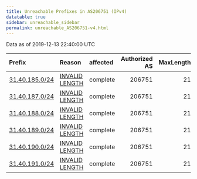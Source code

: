 ```yaml
---
title: Unreachable Prefixes in AS206751 (IPv4)
datatable: true
sidebar: unreachable_sidebar
permalink: unreachable_AS206751-v4.html
---
```


Data as of 2019-12-13 22:40:00 UTC


<div class="datatable-begin"></div>

| Prefix                                                 | Reason                                                                                                    | affected   |   Authorized AS |   MaxLength | Anchor                                         |   unreachable /24s |
|:-------------------------------------------------------|:----------------------------------------------------------------------------------------------------------|:-----------|----------------:|------------:|:-----------------------------------------------|-------------------:|
| [31.40.185.0/24](https://stat.ripe.net/31.40.185.0/24) | [INVALID LENGTH](https://rpki-validator.ripe.net/announcement-preview?asn=AS206751&prefix=31.40.185.0/24) | complete   |          206751 |          21 | [RIPE](unreachable_RIPE_NCC_RPKI_Root-v4.html) |                  1 |
| [31.40.187.0/24](https://stat.ripe.net/31.40.187.0/24) | [INVALID LENGTH](https://rpki-validator.ripe.net/announcement-preview?asn=AS206751&prefix=31.40.187.0/24) | complete   |          206751 |          21 | [RIPE](unreachable_RIPE_NCC_RPKI_Root-v4.html) |                  1 |
| [31.40.188.0/24](https://stat.ripe.net/31.40.188.0/24) | [INVALID LENGTH](https://rpki-validator.ripe.net/announcement-preview?asn=AS206751&prefix=31.40.188.0/24) | complete   |          206751 |          21 | [RIPE](unreachable_RIPE_NCC_RPKI_Root-v4.html) |                  1 |
| [31.40.189.0/24](https://stat.ripe.net/31.40.189.0/24) | [INVALID LENGTH](https://rpki-validator.ripe.net/announcement-preview?asn=AS206751&prefix=31.40.189.0/24) | complete   |          206751 |          21 | [RIPE](unreachable_RIPE_NCC_RPKI_Root-v4.html) |                  1 |
| [31.40.190.0/24](https://stat.ripe.net/31.40.190.0/24) | [INVALID LENGTH](https://rpki-validator.ripe.net/announcement-preview?asn=AS206751&prefix=31.40.190.0/24) | complete   |          206751 |          21 | [RIPE](unreachable_RIPE_NCC_RPKI_Root-v4.html) |                  1 |
| [31.40.191.0/24](https://stat.ripe.net/31.40.191.0/24) | [INVALID LENGTH](https://rpki-validator.ripe.net/announcement-preview?asn=AS206751&prefix=31.40.191.0/24) | complete   |          206751 |          21 | [RIPE](unreachable_RIPE_NCC_RPKI_Root-v4.html) |                  1 |

<div class="datatable-end"></div>